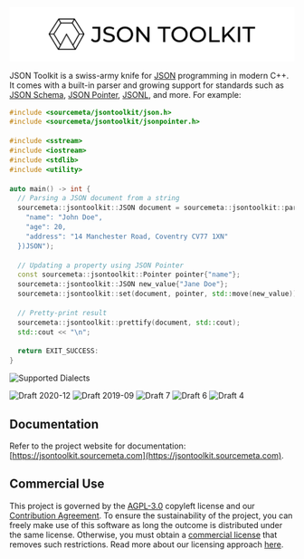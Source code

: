 ![JSON Toolkit](./assets/banner.png)

JSON Toolkit is a swiss-army knife for [JSON](https://www.json.org) programming
in modern C++. It comes with a built-in parser and growing support for
standards such as [JSON Schema](http://json-schema.org), [JSON
Pointer](https://www.rfc-editor.org/rfc/rfc6901),
[JSONL](https://jsonlines.org), and more. For example:

```cpp
#include <sourcemeta/jsontoolkit/json.h>
#include <sourcemeta/jsontoolkit/jsonpointer.h>

#include <sstream>
#include <iostream>
#include <stdlib>
#include <utility>

auto main() -> int {
  // Parsing a JSON document from a string
  sourcemeta::jsontoolkit::JSON document = sourcemeta::jsontoolkit::parse(R"JSON({
    "name": "John Doe",
    "age": 20,
    "address": "14 Manchester Road, Coventry CV77 1XN"
  })JSON");

  // Updating a property using JSON Pointer
  const sourcemeta::jsontoolkit::Pointer pointer{"name"};
  sourcemeta::jsontoolkit::JSON new_value{"Jane Doe"};
  sourcemeta::jsontoolkit::set(document, pointer, std::move(new_value));

  // Pretty-print result
  sourcemeta::jsontoolkit::prettify(document, std::cout);
  std::cout << "\n";

  return EXIT_SUCCESS:
}
```

![Supported Dialects](https://img.shields.io/endpoint?url=https%3A%2F%2Fbowtie.report%2Fbadges%2Fc%2B%2B-jsontoolkit%2Fsupported_versions.json)

![Draft 2020-12](https://img.shields.io/endpoint?url=https%3A%2F%2Fbowtie.report%2Fbadges%2Fc%2B%2B-jsontoolkit%2Fcompliance%2Fdraft2020-12.json)
![Draft 2019-09](https://img.shields.io/endpoint?url=https%3A%2F%2Fbowtie.report%2Fbadges%2Fc%2B%2B-jsontoolkit%2Fcompliance%2Fdraft2019-09.json)
![Draft 7](https://img.shields.io/endpoint?url=https%3A%2F%2Fbowtie.report%2Fbadges%2Fc%2B%2B-jsontoolkit%2Fcompliance%2Fdraft7.json)
![Draft 6](https://img.shields.io/endpoint?url=https%3A%2F%2Fbowtie.report%2Fbadges%2Fc%2B%2B-jsontoolkit%2Fcompliance%2Fdraft6.json)
![Draft 4](https://img.shields.io/endpoint?url=https%3A%2F%2Fbowtie.report%2Fbadges%2Fc%2B%2B-jsontoolkit%2Fcompliance%2Fdraft4.json)

Documentation
-------------

Refer to the project website for documentation:
[https://jsontoolkit.sourcemeta.com](https://jsontoolkit.sourcemeta.com).

Commercial Use
--------------

This project is governed by the [AGPL-3.0](./LICENSE) copyleft license and our
[Contribution Agreement](https://www.sourcemeta.com/contributing/). To ensure
the sustainability of the project, you can freely make use of this software as
long the outcome is distributed under the same license. Otherwise, you must
obtain a [commercial license](./LICENSE-COMMERCIAL) that removes such
restrictions. Read more about our licensing approach
[here](https://www.sourcemeta.com/licensing/).
